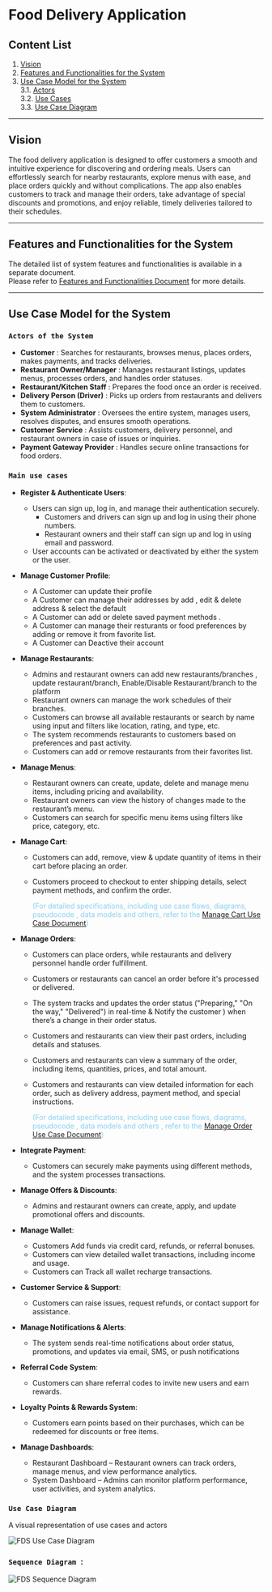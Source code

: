 # Food Delivery Application

## Content List

1. [Vision](#vision)
2. [Features and Functionalities for the System](#features-and-functionalities)
3. [Use Case Model for the System](#use-case-model-for-the-system)  
   3.1. [Actors](#actors)  
   3.2. [Use Cases](#use-cases)  
   3.3. [Use Case Diagram](#use-case-diagram)
---

## Vision  

The food delivery application is designed to offer customers a smooth and intuitive experience for discovering and ordering meals. Users can effortlessly search for nearby restaurants, explore menus with ease, and place orders quickly and without complications. The app also enables customers to track and manage their orders, take advantage of special discounts and promotions, and enjoy reliable, timely deliveries tailored to their schedules.

---

## Features and Functionalities for the System 

The detailed list of system features and functionalities is available in a separate document.  
Please refer to [Features and Functionalities Document](./features-documentation.md) for more details.

---

## Use Case Model for the System 

### `Actors of the System` 
- **Customer** : Searches for restaurants, browses menus, places orders, makes payments, and tracks deliveries.  
- **Restaurant Owner/Manager** : Manages restaurant listings, updates menus, processes orders, and handles order statuses.  
- **Restaurant/Kitchen Staff** : Prepares the food once an order is received.  
- **Delivery Person (Driver)** : Picks up orders from restaurants and delivers them to customers.  
- **System Administrator** : Oversees the entire system, manages users, resolves disputes, and ensures smooth operations.  
- **Customer Service** : Assists customers, delivery personnel, and restaurant owners in case of issues or inquiries.  
- **Payment Gateway Provider** : Handles secure online transactions for food orders.  

### `Main use cases` 
- **Register & Authenticate Users**: 
    - Users can sign up, log in, and manage their authentication securely.
      - Customers and drivers can sign up and log in using their phone numbers.
      - Restaurant owners and their staff can sign up and log in using email and password.
   - User accounts can be activated or deactivated by either the system or the user.
     
 - **Manage Customer Profile**: 
    - A Customer can update their profile
    - A Customer can manage their addresses by add , edit & delete address & select the default
    - A Customer can add or delete saved payment methods . 
    - A Customer can manage their resturants or food preferences by adding or remove it from favorite list.
    - A Customer can Deactive their account
      
 - **Manage Restaurants**: 
    - Admins and restaurant owners can add new restaurants/branches , update restaurant/branch, Enable/Disable Restaurant/branch to the platform
    - Restaurant owners can manage the work schedules of their branches.
    - Customers can browse all available restaurants or search by name using input and filters like location, rating, and type, etc.
    - The system recommends restaurants to customers based on preferences and past activity.
    - Customers can add or remove restaurants from their favorites list.
      
 - **Manage Menus**: 
    - Restaurant owners can create, update, delete and manage menu items, including pricing and availability.
    - Restaurant owners can view the history of changes made to the restaurant’s menu.
    - Customers can search for specific menu items using filters like price, category, etc.
      
 - **Manage Cart**: 
    - Customers can add, remove, view & update quantity of items in their cart before placing an order. 
    - Customers proceed to checkout to enter shipping details, select payment methods, and confirm the order.
      
      <span style="color: #89CFF0;">(For detailed specifications, including use case flows, diagrams, pseudocode , data models and others, refer to the [Manage Cart Use Case Document](./manage-cart-case.md))</span>
      
 - **Manage Orders**: 
    - Customers can place orders, while restaurants and delivery personnel handle order fulfillment.
    - Customers or restaurants can cancel an order before it's processed or delivered.
    - The system tracks and updates the order status ("Preparing," "On the way," "Delivered") in real-time & Notify the customer ) when there’s a change in their order status. 
    - Customers and restaurants can view their past orders, including details and statuses.
    - Customers and restaurants can view a summary of the order, including items, quantities, prices, and total amount.
    - Customers and restaurants can view detailed information for each order, such as delivery address, payment method, and special instructions.
      
      <span style="color: #89CFF0;">(For detailed specifications, including use case flows, diagrams, pseudocode , data models and others , refer to the [Manage Order Use Case Document](./place-order-use-case.md))</span>
      
 - **Integrate Payment**: 
    - Customers can securely make payments using different methods, and the system processes transactions.
      
 - **Manage Offers & Discounts**: 
    - Admins and restaurant owners can create, apply, and update promotional offers and discounts.
      
 - **Manage Wallet**: 
    - Customers Add funds via credit card, refunds, or referral bonuses.
    - Customers can view detailed wallet transactions, including income and usage.
    - Customers can Track all wallet recharge transactions.
      
 - **Customer Service & Support**:  
    - Customers can raise issues, request refunds, or contact support for assistance.
      
 - **Manage Notifications & Alerts**: 
    - The system sends real-time notifications about order status, promotions, and updates via email, SMS, or push notifications
      
 - **Referral Code System**: 
    - Customers can share referral codes to invite new users and earn rewards.
      
 - **Loyalty Points & Rewards System**: 
    - Customers earn points based on their purchases, which can be redeemed for discounts or free items.
      
 - **Manage Dashboards**: 
    - Restaurant Dashboard – Restaurant owners can track orders, manage menus, and view performance analytics.
    - System Dashboard – Admins can monitor platform performance, user activities, and system analytics.


### `Use Case Diagram` 

A visual representation of use cases and actors

![FDS Use Case Diagram](./diagrams/food-delivery-app-use-case-modal.png) 




### `Sequence Diagram `: 
![FDS Sequence Diagram](./diagrams/food-delivery-sequence-diagram.png) 


 
